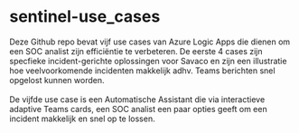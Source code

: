 # sentinel-use_cases
Deze Github repo bevat vijf use cases van Azure Logic Apps die dienen om een SOC analist zijn efficiëntie te verbeteren. De eerste 4 cases zijn specfieke incident-gerichte oplossingen voor Savaco en zijn een illustratie hoe veelvoorkomende incidenten makkelijk adhv. Teams berichten snel opgelost kunnen worden.  <br></br>
De vijfde use case is een Automatische Assistant die via interactieve adaptive Teams cards, een SOC analist een paar opties geeft om een incident makkelijk en snel op te lossen.